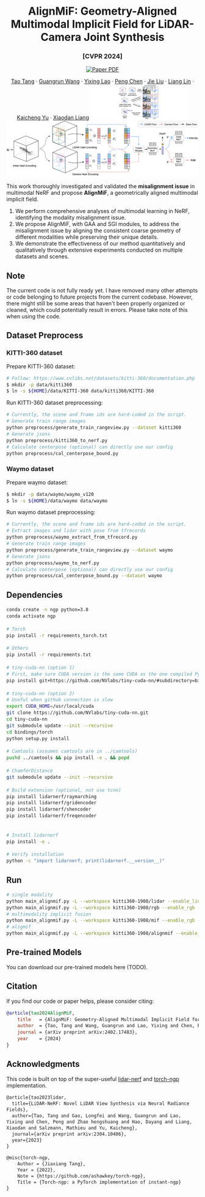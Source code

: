 <h1 align="center">AlignMiF: Geometry-Aligned Multimodal Implicit Field for LiDAR-Camera Joint Synthesis</h1>
<h3 align="center">[CVPR 2024]</h3>
<p align="center">
   <a href="https://arxiv.org/pdf/2402.17483.pdf">
      <img src='https://img.shields.io/badge/paper-pdf-green?style=for-the-badge' alt='Paper PDF'></a>
</p>
<p align="center">
   <a href="https://scholar.google.com.hk/citations?user=1ltylFwAAAAJ&hl=zh-CN&oi=sra">Tao Tang</a>
   ·
   <a href="https://wanggrun.github.io/">Guangrun Wang</a>
   ·
   <a href="https://scholar.google.com/citations?user=2w9VSWIAAAAJ&hl=en">Yixing Lao</a>
   ·
   <a href="https://damo.alibaba.com/labs/intelligent-transportation">Peng Chen</a>
   ·
   <a href="">Jie Liu</a>
    ·
   <a href="https://www.sysu-hcp.net/faculty/lianglin.html">Liang Lin</a>
   ·
   <a href="https://scholar.google.com.hk/citations?user=Jtmq_m0AAAAJ&hl=zh-CN&oi=sra">Kaicheng Yu</a>
   ·
   <a href="https://scholar.google.com/citations?user=voxznZAAAAAJ">Xiaodan Liang</a>
<img src="./assets/teaser.png" alt="alignmif" style="zoom: 25%;" />

<img src="./assets/alignmif.png" alt="alignmif" style="zoom: 50%;" />

This work thoroughly investigated and validated the **misalignment issue** in multimodal NeRF and propose **AlignMiF**, a geometrically aligned multimodal implicit field.

1. We perform comprehensive analyses of multimodal learning in NeRF, identifying the modality misalignment issue.
2. We propose AlignMiF, with GAA and SGI modules, to address the misalignment issue by aligning the consistent coarse geometry of different modalities while preserving their unique details.
3. We demonstrate the effectiveness of our method quantitatively and qualitatively through extensive experiments conducted on multiple datasets and scenes.



## Note

The current code is not fully ready yet. I have removed many other attempts or code belonging to future projects from the current codebase. However, there might still be some areas that haven't been properly organized or cleaned, which could potentially result in errors. Please take note of this when using the code.



## Dataset Preprocess

### KITTI-360 dataset

Prepare KITTI-360 dataset:

```bash
# Follow: https://www.cvlibs.net/datasets/kitti-360/documentation.php
$ mkdir -p data/kitti360
$ ln -s ${HOME}/data/KITTI-360 data/kitti360/KITTI-360
```

Run KITTI-360 dataset preprocessing:

```bash
# Currently, the scene and frame ids are hard-coded in the script.
# Generate train range images
python preprocess/generate_train_rangeview.py --dataset kitti360
# Generate jsons
python preprocess/kitti360_to_nerf.py
# Calculate centerpose (optional) can directly use our config
python preprocess/cal_centerpose_bound.py
```

### Waymo dataset

Prepare waymo dataset:

```bash
$ mkdir -p data/waymo/waymo_v120
$ ln -s ${HOME}/data/waymo data/waymo
```

Run waymo dataset preprocessing:

```bash
# Currently, the scene and frame ids are hard-coded in the script.
# Extract images and lidar with pose from tfrecords
python preprocess/waymo_extract_from_tfrecord.py
# Generate train range images
python preprocess/generate_train_rangeview.py --dataset waymo
# Generate jsons
python preprocess/waymo_to_nerf.py
# Calculate centerpose (optional) can directly use our config
python preprocess/cal_centerpose_bound.py --dataset waymo
```



## Dependencies

```bash
conda create -n ngp python=3.8
conda activate ngp

# Torch
pip install -r requirements_torch.txt

# Others
pip install -r requirements.txt

# tiny-cuda-nn (option 1)
# First, make sure CUDA version is the same CUDA as the one compiled PyTorch
pip install git+https://github.com/NVlabs/tiny-cuda-nn/#subdirectory=bindings/torch

# tiny-cuda-nn (option 2)
# Useful when github connection is slow
export CUDA_HOME=/usr/local/cuda
git clone https://github.com/NVlabs/tiny-cuda-nn.git
cd tiny-cuda-nn
git submodule update --init --recursive
cd bindings/torch
python setup.py install

# Camtools (assumes camtools are in ../camtools)
pushd ../camtools && pip install -e . && popd

# ChamferDistance
git submodule update --init --recursive

# Build extension (optional, not use tcnn)
pip install lidarnerf/raymarching
pip install lidarnerf/gridencoder
pip install lidarnerf/shencoder
pip install lidarnerf/freqencoder


# Install lidarnerf
pip install -e .

# Verify installation
python -c "import lidarnerf; print(lidarnerf.__version__)"
```



## Run

```bash
# single modality
python main_alignmif.py -L --workspace kitti360-1908/lidar --enable_lidar --config configs/kitti360_1908.txt
python main_alignmif.py -L --workspace kitti360-1908/rgb --enable_rgb --config configs/kitti360_1908.txt
# multimodality implicit fusion
python main_alignmif.py -L --workspace kitti360-1908/mif --enable_rgb --enable_lidar --config configs/kitti360_1908.txt --network mif
# aligmif 
python main_alignmif.py -L --workspace kitti360-1908/alignmif --enable_lidar --enable_rgb --config configs/kitti360_1908.txt --ckpt kitti360-1908/lidar/checkpoints/alignmif_ep0500.pth --activate_levels 8 --network alignmif

```



## Pre-trained Models

You can download our pre-trained models here (TODO).



## Citation

If you find our code or paper helps, please consider citing:

```bibtex
@article{tao2024AlignMiF,
    title   = {AlignMiF: Geometry-Aligned Multimodal Implicit Field for LiDAR-Camera Joint Synthesis},
    author  = {Tao, Tang and Wang, Guangrun and Lao, Yixing and Chen, Peng and Liu, Jie and Lin, Liang and Yu, Kaicheng and Liang, Xiaodan}
    journal = {arXiv preprint arXiv:2402.17483},
    year    = {2024}
}
```



## Acknowledgments

This code is built on top of the super-useful [lidar-nerf](https://github.com/tangtaogo/lidar-nerf)  and [torch-ngp](https://github.com/ashawkey/torch-ngp) implementation.

```
@article{tao2023lidar,
  title={LiDAR-NeRF: Novel LiDAR View Synthesis via Neural Radiance Fields},
  author={Tao, Tang and Gao, Longfei and Wang, Guangrun and Lao, Yixing and Chen, Peng and Zhao hengshuang and Hao, Dayang and Liang, Xiaodan and Salzmann, Mathieu and Yu, Kaicheng},
  journal={arXiv preprint arXiv:2304.10406},
  year={2023}
}
```

```
@misc{torch-ngp,
    Author = {Jiaxiang Tang},
    Year = {2022},
    Note = {https://github.com/ashawkey/torch-ngp},
    Title = {Torch-ngp: a PyTorch implementation of instant-ngp}
}
```
